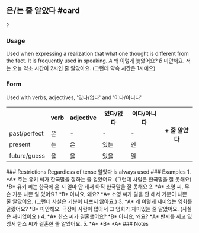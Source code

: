 ## 은/는 줄 알았다 #card
?
### Usage
Used when expressing a realization that what one thought is different from the fact. It is frequently used in speaking.
*A* 왜 이렇게 늦었어요?
*B* 미안해요. 저는 오늘 약소 시간이 2시인 줄 알았아요. (그런데 약속 시간은 1시예요)
### Form
Used with verbs,  adjectives, '있다/없다' and '이다/아니다'
<table>
	<tr>
		<th></th>
		<th>verb</th>
		<th>adjective</th>
		<th>있다/없다</th>
		<th>이다/아니다</th>
		<th rowspan="4">+ 줄 알았다</th>
	</tr>
	<tr>
		<td>past/perfect</td>
		<td>은</td>
		<td>-</td>
		<td>-</td>
		<td>-</td>
	</tr>
	<tr>
		<td>present</td>
		<td>는</td>
		<td>은</td>
		<td>있는</td>
		<td>인</td>
	</tr>
	<tr>
		<td>future/guess</td>
		<td>을</td>
		<td>을</td>
		<td>있을</td>
		<td>일</td>
	</tr>
</table>
### Restrictions
Regardless of tense 알았다 is always used
### Examples
1. *A* 주는 유키 씨가 한국말을 잘하는 줄 알았어요. (그런데 사릴은 한국말을 잘 못해요) 
   *B* 유키 씨는 한국에 온 지 얼마 안 돼서 아직 한국말을 잘 못해요
2. *A* 소영 씨, 무슨 기분 나쁜 일 있어요?
   *B* 아니요, 왜요?
   *A* 소영 씨가 말을 안 해서 기분이 나쁜 줄 알았어요. (그런데 사실은 기분이 나쁘지 않아요.)
3. *A* 왜 이렇게 재미없는 영화를 골랐어요?
   *B* 미안해요. 극장에 사람이 많아서 그 영화가 재미있는 줄 알았어요. (사실은 재미없어요.)
4. *A* 한스 씨가 결혼했어요?
   *B* 아니요, 왜요?
   *A* 반지를 끼고 있엉서 한스 씨가 결혼한 줄 알았어요.
5. *A*
   *B*
   *A*
### Notes
